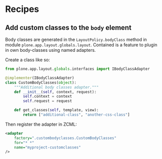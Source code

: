 # Recipes



## Add custom classes to the `body` element

Body classes are generated in the `LayoutPolicy.bodyClass` method in module `plone.app.layout.globals.layout`.
Contained is a feature to plugin in own body-classes using named adapters.

Create a class like so:

```Python
from plone.app.layout.globals.interfaces import IBodyClassAdapter

@implementer(IBodyClassAdapter)
class CustomBodyClasses(object):
    """Additional body classes adapter."""
    def __init__(self, context, request):
        self.context = context
        self.request = request

    def get_classes(self, template, view):
        return ["additional-class", "another-css-class"]

```

Then register the adapter in ZCML:

```XML
<adapter
    factory=".custombodyclasses.CustomBodyClasses"
    for="* *"
    name="myproject-customclasses"
/>
```
